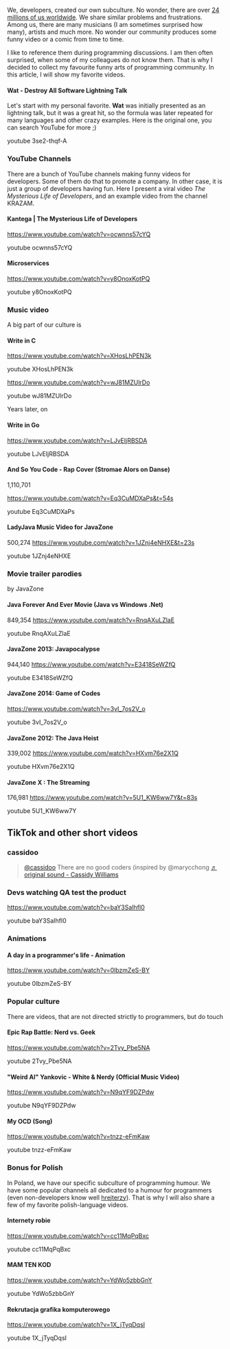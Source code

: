 We, developers, created our own subculture. No wonder, there are over [24 millions of us worldwide](https://www.future-processing.com/blog/how-many-developers-are-there-in-the-world-in-2019/). We share similar problems and frustrations. Among us, there are many musicians (I am sometimes surprised how many), artists and much more. No wonder our community produces some funny video or a comic from time to time.

I like to reference them during programming discussions. I am then often surprised, when some of my colleagues do not know them. That is why I decided to collect my favourite funny arts of programming community. In this article, I will show my favorite videos.

#### Wat - Destroy All Software Lightning Talk

Let's start with my personal favorite. **Wat** was initially presented as an lightning talk, but it was a great hit, so the formula was later repeated for many languages and other crazy examples. Here is the original one, you can search YouTube for more ;)

youtube 3se2-thqf-A

### YouTube Channels

There are a bunch of YouTube channels making funny videos for developers. Some of them do that to promote a company. In other case, it is just a group of developers having fun. Here I present a viral video *The Mysterious Life of Developers*, and an example video from the channel KRAZAM.

#### Kantega | The Mysterious Life of Developers

https://www.youtube.com/watch?v=ocwnns57cYQ

youtube ocwnns57cYQ

#### Microservices

https://www.youtube.com/watch?v=y8OnoxKotPQ

youtube y8OnoxKotPQ

### Music video

A big part of our culture is

#### Write in C

https://www.youtube.com/watch?v=XHosLhPEN3k

youtube XHosLhPEN3k

https://www.youtube.com/watch?v=wJ81MZUlrDo

youtube wJ81MZUlrDo

Years later, on

#### Write in Go

https://www.youtube.com/watch?v=LJvEIjRBSDA

youtube LJvEIjRBSDA

#### And So You Code - Rap Cover (Stromae Alors on Danse)

1,110,701

https://www.youtube.com/watch?v=Eq3CuMDXaPs&t=54s

youtube Eq3CuMDXaPs

#### LadyJava Music Video for JavaZone

500,274
https://www.youtube.com/watch?v=1JZnj4eNHXE&t=23s

youtube 1JZnj4eNHXE

### Movie trailer parodies

by JavaZone

#### Java Forever And Ever Movie (Java vs Windows .Net)

849,354
https://www.youtube.com/watch?v=RnqAXuLZlaE

youtube RnqAXuLZlaE

#### JavaZone 2013: Javapocalypse

944,140
https://www.youtube.com/watch?v=E3418SeWZfQ

youtube E3418SeWZfQ

#### JavaZone 2014: Game of Codes

https://www.youtube.com/watch?v=3vI_7os2V_o

youtube 3vI_7os2V_o

#### JavaZone 2012: The Java Heist

339,002
https://www.youtube.com/watch?v=HXvm76e2X1Q

youtube HXvm76e2X1Q

#### JavaZone X : The Streaming

176,981
https://www.youtube.com/watch?v=5U1_KW6ww7Y&t=83s

youtube 5U1_KW6ww7Y

## TikTok and other short videos

### cassidoo

<blockquote class="tiktok-embed" cite="https://www.tiktok.com/@cassidoo/video/6948141034488614150" data-video-id="6948141034488614150" style="max-width: 605px;min-width: 325px;" > <section> <a target="_blank" title="@cassidoo" href="https://www.tiktok.com/@cassidoo">@cassidoo</a> There are no good coders (inspired by @marycchong <a target="_blank" title="♬ original sound - Cassidy Williams" href="https://www.tiktok.com/music/original-sound-6948140956289862405">♬ original sound - Cassidy Williams</a> </section> </blockquote> <script async src="https://www.tiktok.com/embed.js"></script>

### Devs watching QA test the product

https://www.youtube.com/watch?v=baY3SaIhfl0

youtube baY3SaIhfl0

### Animations

#### A day in a programmer's life - Animation

https://www.youtube.com/watch?v=0lbzmZeS-BY

youtube 0lbzmZeS-BY

### Popular culture

There are videos, that are not directed strictly to programmers, but do touch

#### Epic Rap Battle: Nerd vs. Geek

https://www.youtube.com/watch?v=2Tvy_Pbe5NA

youtube 2Tvy_Pbe5NA

#### "Weird Al" Yankovic - White & Nerdy (Official Music Video)

https://www.youtube.com/watch?v=N9qYF9DZPdw

youtube N9qYF9DZPdw

#### My OCD (Song)

https://www.youtube.com/watch?v=tnzz-eFmKaw

youtube tnzz-eFmKaw

### Bonus for Polish

In Poland, we have our specific subculture of programming humour. We have some popular channels all dedicated to a humour for programmers (even non-developers know well [hrejterzy](https://www.youtube.com/c/HRejterzy)). That is why I will also share a few of my favorite polish-language videos.

#### Internety robie

https://www.youtube.com/watch?v=cc11MqPqBxc

youtube cc11MqPqBxc

#### MAM TEN KOD

https://www.youtube.com/watch?v=YdWo5zbbGnY

youtube YdWo5zbbGnY

#### Rekrutacja grafika komputerowego

https://www.youtube.com/watch?v=1X_jTyqDqsI

youtube 1X_jTyqDqsI
